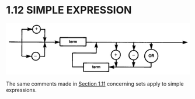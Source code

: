 # 1.12 SIMPLE EXPRESSION

![diagram](diagrams/pic-1-12.png)

The same comments made in [Section 1.11](man_s1-11-term.md) concerning sets apply to simple expressions.
